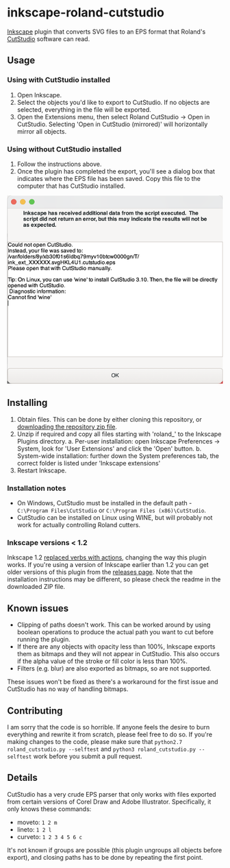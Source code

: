 # inkscape-roland-cutstudio

[Inkscape][] plugin that converts SVG files to an EPS format that Roland's [CutStudio][] software can read.

<!--p align="center">
    <img alt="Illustration of Inkscape file and CutStudio output" src="images/no-cutstudio.png"/>
</p-->

[Inkscape]: https://www.inkscape.org/
[CutStudio]: https://www.rolanddga.com/products/software/roland-cutstudio-software

## Usage

### Using with CutStudio installed

1. Open Inkscape.
2. Select the objects you'd like to export to CutStudio. If no objects are selected, everything in the file will be exported.
3. Open the Extensions menu, then select Roland CutStudio -> Open in CutStudio. Selecting 'Open in CutStudio (mirrored)' will horizontally mirror all objects.

### Using without CutStudio installed

1. Follow the instructions above.
2. Once the plugin has completed the export, you'll see a dialog box that indicates where the EPS file has been saved. Copy this file to the computer that has CutStudio installed.

<p align="center">
    <img alt="Dialog box presented when plugin is run and CutStudio is not installed" src="images/no-cutstudio.png"/>
</p>

## Installing

1. Obtain files. This can be done by either cloning this repository, or [downloading the repository zip file][zip].
2. Unzip if required and copy all files starting with 'roland\_' to the Inkscape Plugins directory.
    a. Per-user installation: open Inkscape Preferences -> System, look for 'User Extensions' and click the 'Open' button.
    b. System-wide installation: further down the System preferences tab, the correct folder is listed under 'Inkscape extensions'
3. Restart Inkscape.

[zip]: https://github.com/mgmax/inkscape-roland-cutstudio/archive/refs/heads/master.zip

### Installation notes

- On Windows, CutStudio must be installed in the default path - `C:\Program Files\CutStudio` or `C:\Program Files (x86)\CutStudio`.
- CutStudio can be installed on Linux using WINE, but will probably not work for actually controlling Roland cutters.

### Inkscape versions < 1.2

Inkscape 1.2 [replaced verbs with actions][1.2notes], changing the way this plugin works. If you're using a version of Inkscape earlier than 1.2 you can get older versions of this plugin from the [releases page][releases]. Note that the installation instructions may be different, so please check the readme in the downloaded ZIP file.

[1.2notes]: https://wiki.inkscape.org/wiki/index.php/Release_notes/1.2#Command_line
[releases]: https://github.com/mgmax/inkscape-roland-cutstudio/releases

## Known issues

- Clipping of paths doesn't work. This can be worked around by using boolean operations to produce the actual path you want to cut before running the plugin.
- If there are any objects with opacity less than 100%, Inkscape exports them as bitmaps and they will not appear in CutStudio. This also occurs if the alpha value of the stroke or fill color is less than 100%.
- Filters (e.g. blur) are also exported as bitmaps, so are not supported.

These issues won't be fixed as there's a workaround for the first issue and CutStudio has no way of handling bitmaps.

## Contributing

I am sorry that the code is so horrible. If anyone feels the desire to burn everything and rewrite it from scratch, please feel free to do so. If you're making changes to the code, please make sure that `python2.7 roland_cutstudio.py --selftest` and `python3 roland_cutstudio.py --selftest` work before you submit a pull request.

## Details

CutStudio has a very crude EPS parser that only works with files exported from certain versions of Corel Draw and Adobe Illustrator. Specifically, it only knows these commands:

- moveto: `1 2 m`
- lineto: `1 2 l`
- curveto: `1 2 3 4 5 6 c`

It's not known if groups are possible (this plugin ungroups all objects before export), and closing paths has to be done by repeating the first point.